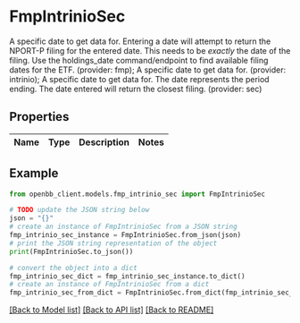 # FmpIntrinioSec

A specific date to get data for. Entering a date will attempt to return the NPORT-P filing for the entered date. This needs to be _exactly_ the date of the filing. Use the holdings_date command/endpoint to find available filing dates for the ETF. (provider: fmp);     A specific date to get data for. (provider: intrinio);     A specific date to get data for.  The date represents the period ending. The date entered will return the closest filing. (provider: sec)

## Properties

Name | Type | Description | Notes
------------ | ------------- | ------------- | -------------

## Example

```python
from openbb_client.models.fmp_intrinio_sec import FmpIntrinioSec

# TODO update the JSON string below
json = "{}"
# create an instance of FmpIntrinioSec from a JSON string
fmp_intrinio_sec_instance = FmpIntrinioSec.from_json(json)
# print the JSON string representation of the object
print(FmpIntrinioSec.to_json())

# convert the object into a dict
fmp_intrinio_sec_dict = fmp_intrinio_sec_instance.to_dict()
# create an instance of FmpIntrinioSec from a dict
fmp_intrinio_sec_from_dict = FmpIntrinioSec.from_dict(fmp_intrinio_sec_dict)
```
[[Back to Model list]](../README.md#documentation-for-models) [[Back to API list]](../README.md#documentation-for-api-endpoints) [[Back to README]](../README.md)



